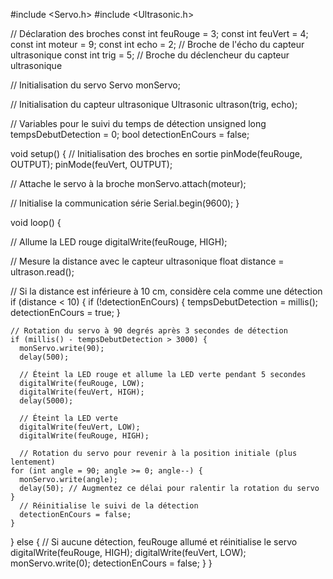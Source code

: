 #include <Servo.h>
#include <Ultrasonic.h>

// Déclaration des broches
const int feuRouge = 3;
const int feuVert = 4;
const int moteur = 9;
const int echo = 2;  // Broche de l'écho du capteur ultrasonique
const int trig = 5;  // Broche du déclencheur du capteur ultrasonique

// Initialisation du servo
Servo monServo;

// Initialisation du capteur ultrasonique
Ultrasonic ultrason(trig, echo);

// Variables pour le suivi du temps de détection
unsigned long tempsDebutDetection = 0;
bool detectionEnCours = false;

void setup() {
  // Initialisation des broches en sortie
  pinMode(feuRouge, OUTPUT);
  pinMode(feuVert, OUTPUT);

  // Attache le servo à la broche
  monServo.attach(moteur);

  // Initialise la communication série
  Serial.begin(9600);
}

void loop() {

  // Allume la LED rouge
  digitalWrite(feuRouge, HIGH);

  // Mesure la distance avec le capteur ultrasonique
  float distance = ultrason.read();

  // Si la distance est inférieure à 10 cm, considère cela comme une détection
  if (distance < 10) {
    if (!detectionEnCours) {
      tempsDebutDetection = millis();
      detectionEnCours = true;
    }

    // Rotation du servo à 90 degrés après 3 secondes de détection
    if (millis() - tempsDebutDetection > 3000) {
      monServo.write(90);
      delay(500);

      // Éteint la LED rouge et allume la LED verte pendant 5 secondes
      digitalWrite(feuRouge, LOW);
      digitalWrite(feuVert, HIGH);
      delay(5000);

      // Éteint la LED verte
      digitalWrite(feuVert, LOW);
      digitalWrite(feuRouge, HIGH);

      // Rotation du servo pour revenir à la position initiale (plus lentement)
    for (int angle = 90; angle >= 0; angle--) {
      monServo.write(angle);
      delay(50); // Augmentez ce délai pour ralentir la rotation du servo
    }
      // Réinitialise le suivi de la détection
      detectionEnCours = false;
    }
  } else {
    // Si aucune détection, feuRouge allumé et réinitialise le servo
    digitalWrite(feuRouge, HIGH);
    digitalWrite(feuVert, LOW);
    monServo.write(0);
    detectionEnCours = false;
  }
}
